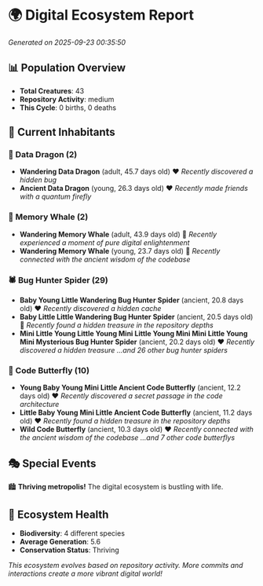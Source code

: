 # 🌍 Digital Ecosystem Report
*Generated on 2025-09-23 00:35:50*

## 📊 Population Overview
- **Total Creatures**: 43
- **Repository Activity**: medium
- **This Cycle**: 0 births, 0 deaths

## 👥 Current Inhabitants

### 🐉 Data Dragon (2)
- **Wandering Data Dragon** (adult, 45.7 days old) ❤️
  *Recently discovered a hidden bug*
- **Ancient Data Dragon** (young, 26.3 days old) ❤️
  *Recently made friends with a quantum firefly*

### 🐋 Memory Whale (2)
- **Wandering Memory Whale** (adult, 43.9 days old) 💛
  *Recently experienced a moment of pure digital enlightenment*
- **Wandering Memory Whale** (young, 23.7 days old) 💚
  *Recently connected with the ancient wisdom of the codebase*

### 🕷️ Bug Hunter Spider (29)
- **Baby Young Little Wandering Bug Hunter Spider** (ancient, 20.8 days old) ❤️
  *Recently discovered a hidden cache*
- **Baby Little Little Wandering Bug Hunter Spider** (ancient, 20.5 days old) 💛
  *Recently found a hidden treasure in the repository depths*
- **Mini Little Young Little Young Mini Little Young Mini Mini Little Young Mini Mysterious Bug Hunter Spider** (ancient, 20.2 days old) ❤️
  *Recently discovered a hidden treasure*
  *...and 26 other bug hunter spiders*

### 🦋 Code Butterfly (10)
- **Young Baby Young Mini Little Ancient Code Butterfly** (ancient, 12.2 days old) ❤️
  *Recently discovered a secret passage in the code architecture*
- **Little Baby Young Mini Little Ancient Code Butterfly** (ancient, 11.2 days old) ❤️
  *Recently found a hidden treasure in the repository depths*
- **Wild Code Butterfly** (ancient, 10.3 days old) ❤️
  *Recently connected with the ancient wisdom of the codebase*
  *...and 7 other code butterflys*

## 🎭 Special Events

🏙️ **Thriving metropolis!** The digital ecosystem is bustling with life.

## 🔬 Ecosystem Health
- **Biodiversity**: 4 different species
- **Average Generation**: 5.6
- **Conservation Status**: Thriving

*This ecosystem evolves based on repository activity. More commits and interactions create a more vibrant digital world!*